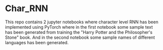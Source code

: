 # Char_RNN

This repo contains 2 jupyter notebooks where character level RNN has been implemented using PyTorch where in the first notebook some sample text has been generated from training the "Harry Potter and the Philosopher's Stone" book. And in the second notebook some sample names of different languages has been generated.
